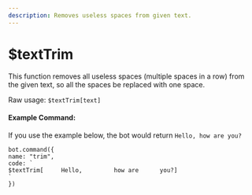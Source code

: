 ```yaml
---
description: Removes useless spaces from given text.
---
```


# $textTrim

This function removes all useless spaces \(multiple spaces in a row\) from the given text, so all the spaces be replaced with one space.

Raw usage: `$textTrim[text]`

#### Example Command:

If you use the example below, the bot would return `Hello, how are you?`

```text
bot.command({
name: "trim",
code: `
$textTrim[     Hello,         how are      you?]
`
})
```


